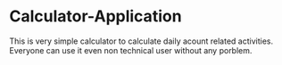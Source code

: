# Calculator-Application
This is very simple calculator to calculate daily acount related activities. Everyone can use it even non technical user without any porblem.
